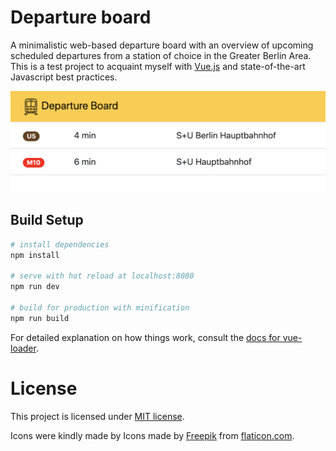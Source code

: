 # Departure board
A minimalistic web-based departure board with an overview of upcoming scheduled departures from a station of choice in the Greater Berlin Area. This is a test project to acquaint myself with [Vue.js](https://vuejs.org/) and state-of-the-art Javascript best practices.

![App preview](preview.png)

## Build Setup

``` bash
# install dependencies
npm install

# serve with hot reload at localhost:8080
npm run dev

# build for production with minification
npm run build
```

For detailed explanation on how things work, consult the [docs for vue-loader](http://vuejs.github.io/vue-loader).

# License
This project is licensed under [MIT license](LICENSE).

Icons were kindly made by Icons made by [Freepik](https://www.flaticon.com/authors/freepik) from [flaticon.com](https://www.flaticon.com).
